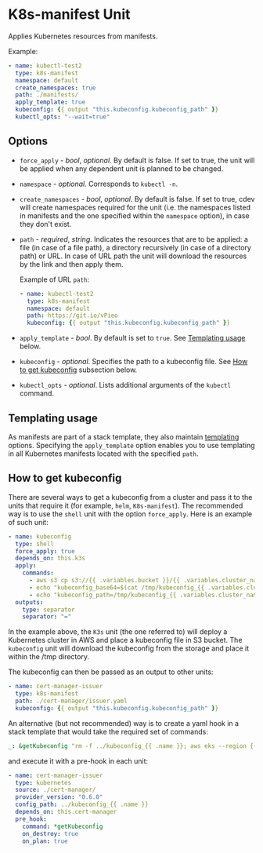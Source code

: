 # K8s-manifest Unit

Applies Kubernetes resources from manifests. 

Example:

```yaml
- name: kubectl-test2
  type: k8s-manifest
  namespace: default
  create_namespaces: true
  path: ./manifests/
  apply_template: true
  kubeconfig: {{ output "this.kubeconfig.kubeconfig_path" }}
  kubectl_opts: "--wait=true"
```

## Options

* `force_apply` - *bool*, *optional*. By default is false. If set to true, the unit will be applied when any dependent unit is planned to be changed.

* `namespace` - *optional*. Corresponds to `kubectl -n`.

* `create_namespaces` - *bool*, *optional*. By default is false. If set to true, cdev will create namespaces required for the unit (i.e. the namespaces listed in manifests and the one specified within the `namespace` option), in case they don't exist.

* `path` - *required*, *string*. Indicates the resources that are to be applied: a file (in case of a file path), a directory recursively (in case of a directory path) or URL. In case of URL path the unit will download the resources by the link and then apply them.  

    Example of URL `path`:

    ```yaml
    - name: kubectl-test2
      type: k8s-manifest
      namespace: default
      path: https://git.io/vPieo
      kubeconfig: {{ output "this.kubeconfig.kubeconfig_path" }}
    ```

* `apply_template` - *bool*. By default is set to `true`. See [Templating usage](#templating-usage) below.

* `kubeconfig` - *optional*. Specifies the path to a kubeconfig file. See [How to get kubeconfig](#how-to-get-kubeconfig) subsection below.

* `kubectl_opts` - *optional*. Lists additional arguments of the `kubectl` command.

## Templating usage

As manifests are part of a stack template, they also maintain [templating](https://docs.cluster.dev/templating/) options. Specifying the `apply_template` option enables you to use templating in all Kubernetes manifests located with the specified `path`.

## How to get kubeconfig

There are several ways to get a kubeconfig from a cluster and pass it to the units that require it (for example, `helm`, `K8s-manifest`). The recommended way is to use the `shell` unit with the option `force_apply`. Here is an example of such unit:

```yaml
- name: kubeconfig
  type: shell
  force_apply: true
  depends_on: this.k3s
  apply:
    commands:
      - aws s3 cp s3://{{ .variables.bucket }}/{{ .variables.cluster_name }}/kubeconfig /tmp/kubeconfig_{{ .variables.cluster_name }}
      - echo "kubeconfig_base64=$(cat /tmp/kubeconfig_{{ .variables.cluster_name }} | base64 -w 0)"
      - echo "kubeconfig_path=/tmp/kubeconfig_{{ .variables.cluster_name }}"
  outputs:
    type: separator
    separator: "="
```

In the example above, the `K3s` unit (the one referred to) will deploy a Kubernetes cluster in AWS and place a kubeconfig file in S3 bucket. The `kubeconfig` unit will download the kubeconfig from the storage and place it within the /tmp directory. 

The kubeconfig can then be passed as an output to other units:

```yaml
- name: cert-manager-issuer
  type: k8s-manifest
  path: ./cert-manager/issuer.yaml
  kubeconfig: {{ output "this.kubeconfig.kubeconfig_path" }}
```

An alternative (but not recommended) way is to create a yaml hook in a stack template that would take the required set of commands:

```yaml
_: &getKubeconfig "rm -f ../kubeconfig_{{ .name }}; aws eks --region {{ .variables.region }} update-kubeconfig --name {{ .name }} --kubeconfig ../kubeconfig_{{ .name }}"
```

and execute it with a pre-hook in each unit:

```yaml
- name: cert-manager-issuer
  type: kubernetes
  source: ./cert-manager/
  provider_version: "0.6.0"
  config_path: ../kubeconfig_{{ .name }}
  depends_on: this.cert-manager
  pre_hook:
    command: *getKubeconfig
    on_destroy: true
    on_plan: true
```





